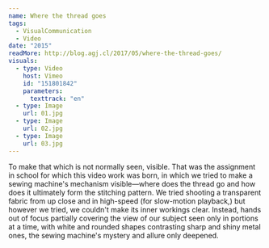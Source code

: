 ```yaml
---
name: Where the thread goes
tags:
  - VisualCommunication
  - Video
date: "2015"
readMore: http://blog.agj.cl/2017/05/where-the-thread-goes/
visuals:
  - type: Video
    host: Vimeo
    id: "151801842"
    parameters:
      texttrack: "en"
  - type: Image
    url: 01.jpg
  - type: Image
    url: 02.jpg
  - type: Image
    url: 03.jpg
---
```



To make that which is not normally seen, visible. That was the assignment in school for which this video work was born, in which we tried to make a sewing machine's mechanism visible—where does the thread go and how does it ultimately form the stitching pattern. We tried shooting a transparent fabric from up close and in high-speed (for slow-motion playback,) but however we tried, we couldn't make its inner workings clear. Instead, hands out of focus partially covering the view of our subject seen only in portions at a time, with white and rounded shapes contrasting sharp and shiny metal ones, the sewing machine's mystery and allure only deepened.
